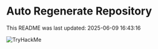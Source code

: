# Auto Regenerate Repository

This README was last updated: 2025-06-09 16:43:16

 ![TryHackMe](https://tryhackme.com/badge/533634)